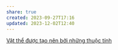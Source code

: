 ```yaml
---
share: true
created: 2023-09-27T17:16
updated: 2023-12-02T12:40
---
```


[Vật thể được tạo nên bởi những thuộc tính](./V%E1%BA%ADt%20th%E1%BB%83%20%C4%91%C6%B0%E1%BB%A3c%20t%E1%BA%A1o%20n%C3%AAn%20b%E1%BB%9Fi%20nh%E1%BB%AFng%20thu%E1%BB%99c%20t%C3%ADnh.md)
